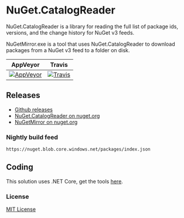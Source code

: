 # NuGet.CatalogReader

NuGet.CatalogReader is a library for reading the full list of package ids, versions, and the change history for NuGet v3 feeds.

NuGetMirror.exe is a tool that uses NuGet.CatalogReader to download packages from a NuGet v3 feed to a folder on disk.

| AppVeyor | Travis |
| --- | --- |
| [![AppVeyor](https://ci.appveyor.com/api/projects/status/1i2k4gx5gfmmtyju?svg=true)](https://ci.appveyor.com/project/emgarten/nuget-catalogreader) | [![Travis](https://travis-ci.org/emgarten/NuGet.CatalogReader.svg?branch=master)](https://travis-ci.org/emgarten/NuGet.CatalogReader) |

## Releases

* [Github releases](https://github.com/emgarten/NuGet.CatalogReader/releases/latest)
* [NuGet.CatalogReader on nuget.org](https://www.nuget.org/packages/NuGet.CatalogReader)
* [NuGetMirror on nuget.org](https://www.nuget.org/packages/NuGetMirror)

### Nightly build feed

 ``https://nuget.blob.core.windows.net/packages/index.json``
 
## Coding
This solution uses .NET Core, get the tools [here](http://dot.net/).

### License
[MIT License](https://raw.githubusercontent.com/emgarten/NuGet.CatalogReader/master/LICENSE)
